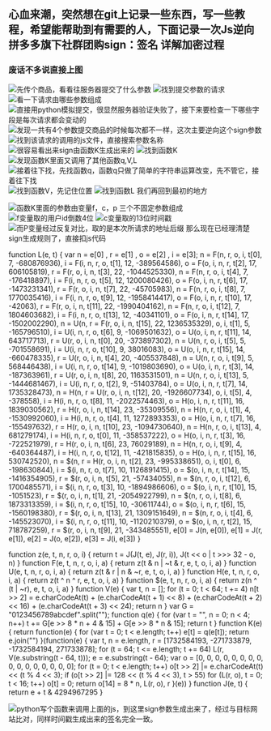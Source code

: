 ## 心血来潮，突然想在git上记录一些东西，写一些教程，希望能帮助到有需要的人，下面记录一次Js逆向拼多多旗下社群团购sign：签名 详解加密过程
### 废话不多说直接上图
![先传个商品，看看往服务器提交了什么参数](http://101.33.212.59:8081/img/1.png,'11111')
![找到提交参数的请求](c:/Users/Administrator/Desktop/%E5%BF%AB%E5%9B%A2%E5%9B%A2%E7%AD%BE%E5%90%8D%E9%80%86%E5%90%91/3.png)
![看一下请求由哪些参数组成](c:/Users/Administrator/Desktop/%E5%BF%AB%E5%9B%A2%E5%9B%A2%E7%AD%BE%E5%90%8D%E9%80%86%E5%90%91/4.png)
![直接用python模拟提交，很显然服务器验证失败了，接下来要检查一下哪些字段是每次请求都会变动的](c:/Users/Administrator/Desktop/%E5%BF%AB%E5%9B%A2%E5%9B%A2%E7%AD%BE%E5%90%8D%E9%80%86%E5%90%91/5.png)
![发现一共有4个参数提交商品的时候每次都不一样，这次主要逆向这个sign参数](c:/Users/Administrator/Desktop/%E5%BF%AB%E5%9B%A2%E5%9B%A2%E7%AD%BE%E5%90%8D%E9%80%86%E5%90%91/6.png)
![找到该请求的调用的js文件，直接搜索参数名称](c:/Users/Administrator/Desktop/%E5%BF%AB%E5%9B%A2%E5%9B%A2%E7%AD%BE%E5%90%8D%E9%80%86%E5%90%91/8.png)
![很容易看出来sign由函数K生成出来的](c:/Users/Administrator/Desktop/%E5%BF%AB%E5%9B%A2%E5%9B%A2%E7%AD%BE%E5%90%8D%E9%80%86%E5%90%91/9.png)
![找到函数K](c:/Users/Administrator/Desktop/%E5%BF%AB%E5%9B%A2%E5%9B%A2%E7%AD%BE%E5%90%8D%E9%80%86%E5%90%91/10.png)
![发现函数K里面又调用了其他函数q,V,L](c:/Users/Administrator/Desktop/%E5%BF%AB%E5%9B%A2%E5%9B%A2%E7%AD%BE%E5%90%8D%E9%80%86%E5%90%91/11.png)
![接着往下找，先找函数q，函数q只做了简单的字符串运算改变，先不管它，接着往下找](c:/Users/Administrator/Desktop/%E5%BF%AB%E5%9B%A2%E5%9B%A2%E7%AD%BE%E5%90%8D%E9%80%86%E5%90%91/12.png)
![找到函数V，先记住位置](c:/Users/Administrator/Desktop/%E5%BF%AB%E5%9B%A2%E5%9B%A2%E7%AD%BE%E5%90%8D%E9%80%86%E5%90%91/13.png)
![找到函数L](c:/Users/Administrator/Desktop/%E5%BF%AB%E5%9B%A2%E5%9B%A2%E7%AD%BE%E5%90%8D%E9%80%86%E5%90%91/14.png)
我们再回到最初的地方

![函数K里面的参数由变量f，c，p 三个不固定参数组成](c:/Users/Administrator/Desktop/%E5%BF%AB%E5%9B%A2%E5%9B%A2%E7%AD%BE%E5%90%8D%E9%80%86%E5%90%91/16.png)
![f变量取的用户id倒数4位](c:/Users/Administrator/Desktop/%E5%BF%AB%E5%9B%A2%E5%9B%A2%E7%AD%BE%E5%90%8D%E9%80%86%E5%90%91/15.png)
![c变量取的13位时间戳](c:/Users/Administrator/Desktop/%E5%BF%AB%E5%9B%A2%E5%9B%A2%E7%AD%BE%E5%90%8D%E9%80%86%E5%90%91/19.png)
![而P变量经过反复对比，取的是本次所请求的地址后缀](c:/Users/Administrator/Desktop/%E5%BF%AB%E5%9B%A2%E5%9B%A2%E7%AD%BE%E5%90%8D%E9%80%86%E5%90%91/18.png)
那么现在已经理清楚sign生成规则了，直接扣js代码


function L(e, t) {
        var n = e[0]
          , r = e[1]
          , o = e[2]
          , i = e[3];
        n = F(n, r, o, i, t[0], 7, -680876936),
        i = F(i, n, r, o, t[1], 12, -389564586),
        o = F(o, i, n, r, t[2], 17, 606105819),
        r = F(r, o, i, n, t[3], 22, -1044525330),
        n = F(n, r, o, i, t[4], 7, -176418897),
        i = F(i, n, r, o, t[5], 12, 1200080426),
        o = F(o, i, n, r, t[6], 17, -1473231341),
        r = F(r, o, i, n, t[7], 22, -45705983),
        n = F(n, r, o, i, t[8], 7, 1770035416),
        i = F(i, n, r, o, t[9], 12, -1958414417),
        o = F(o, i, n, r, t[10], 17, -42063),
        r = F(r, o, i, n, t[11], 22, -1990404162),
        n = F(n, r, o, i, t[12], 7, 1804603682),
        i = F(i, n, r, o, t[13], 12, -40341101),
        o = F(o, i, n, r, t[14], 17, -1502002290),
        n = U(n, r = F(r, o, i, n, t[15], 22, 1236535329), o, i, t[1], 5, -165796510),
        i = U(i, n, r, o, t[6], 9, -1069501632),
        o = U(o, i, n, r, t[11], 14, 643717713),
        r = U(r, o, i, n, t[0], 20, -373897302),
        n = U(n, r, o, i, t[5], 5, -701558691),
        i = U(i, n, r, o, t[10], 9, 38016083),
        o = U(o, i, n, r, t[15], 14, -660478335),
        r = U(r, o, i, n, t[4], 20, -405537848),
        n = U(n, r, o, i, t[9], 5, 568446438),
        i = U(i, n, r, o, t[14], 9, -1019803690),
        o = U(o, i, n, r, t[3], 14, -187363961),
        r = U(r, o, i, n, t[8], 20, 1163531501),
        n = U(n, r, o, i, t[13], 5, -1444681467),
        i = U(i, n, r, o, t[2], 9, -51403784),
        o = U(o, i, n, r, t[7], 14, 1735328473),
        n = H(n, r = U(r, o, i, n, t[12], 20, -1926607734), o, i, t[5], 4, -378558),
        i = H(i, n, r, o, t[8], 11, -2022574463),
        o = H(o, i, n, r, t[11], 16, 1839030562),
        r = H(r, o, i, n, t[14], 23, -35309556),
        n = H(n, r, o, i, t[1], 4, -1530992060),
        i = H(i, n, r, o, t[4], 11, 1272893353),
        o = H(o, i, n, r, t[7], 16, -155497632),
        r = H(r, o, i, n, t[10], 23, -1094730640),
        n = H(n, r, o, i, t[13], 4, 681279174),
        i = H(i, n, r, o, t[0], 11, -358537222),
        o = H(o, i, n, r, t[3], 16, -722521979),
        r = H(r, o, i, n, t[6], 23, 76029189),
        n = H(n, r, o, i, t[9], 4, -640364487),
        i = H(i, n, r, o, t[12], 11, -421815835),
        o = H(o, i, n, r, t[15], 16, 530742520),
        n = $(n, r = H(r, o, i, n, t[2], 23, -995338651), o, i, t[0], 6, -198630844),
        i = $(i, n, r, o, t[7], 10, 1126891415),
        o = $(o, i, n, r, t[14], 15, -1416354905),
        r = $(r, o, i, n, t[5], 21, -57434055),
        n = $(n, r, o, i, t[12], 6, 1700485571),
        i = $(i, n, r, o, t[3], 10, -1894986606),
        o = $(o, i, n, r, t[10], 15, -1051523),
        r = $(r, o, i, n, t[1], 21, -2054922799),
        n = $(n, r, o, i, t[8], 6, 1873313359),
        i = $(i, n, r, o, t[15], 10, -30611744),
        o = $(o, i, n, r, t[6], 15, -1560198380),
        r = $(r, o, i, n, t[13], 21, 1309151649),
        n = $(n, r, o, i, t[4], 6, -145523070),
        i = $(i, n, r, o, t[11], 10, -1120210379),
        o = $(o, i, n, r, t[2], 15, 718787259),
        r = $(r, o, i, n, t[9], 21, -343485551),
        e[0] = J(n, e[0]),
        e[1] = J(r, e[1]),
        e[2] = J(o, e[2]),
        e[3] = J(i, e[3])
    }

 function z(e, t, n, r, o, i) {
        return t = J(J(t, e), J(r, i)),
        J(t << o | t >>> 32 - o, n)
    }
    function F(e, t, n, r, o, i, a) {
        return z(t & n | ~t & r, e, t, o, i, a)
    }
    function U(e, t, n, r, o, i, a) {
        return z(t & r | n & ~r, e, t, o, i, a)
    }
    function H(e, t, n, r, o, i, a) {
        return z(t ^ n ^ r, e, t, o, i, a)
    }
    function $(e, t, n, r, o, i, a) {
        return z(n ^ (t | ~r), e, t, o, i, a)
    }
    function V(e) {
        var t, n = [];
        for (t = 0; t < 64; t += 4)
            n[t >> 2] = e.charCodeAt(t) + (e.charCodeAt(t + 1) << 8) + (e.charCodeAt(t + 2) << 16) + (e.charCodeAt(t + 3) << 24);
        return n
    }
      var G = "0123456789abcdef".split("");
    function q(e) {
        for (var t = "", n = 0; n < 4; n++)
            t += G[e >> 8 * n + 4 & 15] + G[e >> 8 * n & 15];
        return t
    }
    function K(e) {
        return function(e) {
            for (var t = 0; t < e.length; t++)
                e[t] = q(e[t]);
            return e.join("")
        }(function(e) {
            var t, n = e.length, r = [1732584193, -271733879, -1732584194, 271733878];
            for (t = 64; t <= e.length; t += 64)
                L(r, V(e.substring(t - 64, t)));
            e = e.substring(t - 64);
            var o = [0, 0, 0, 0, 0, 0, 0, 0, 0, 0, 0, 0, 0, 0, 0, 0];
            for (t = 0; t < e.length; t++)
                o[t >> 2] |= e.charCodeAt(t) << (t % 4 << 3);
            if (o[t >> 2] |= 128 << (t % 4 << 3),
            t > 55)
                for (L(r, o),
                t = 0; t < 16; t++)
                    o[t] = 0;
            return o[14] = 8 * n,
            L(r, o),
            r
        }(e))
    }
      function J(e, t) {
        return e + t & 4294967295
    }

    
![python写个函数来调用上面的js，到这里sign参数生成出来了，经过与目标网站比对，同样时间戳生成出来的签名完全一致。](c:/Users/Administrator/Desktop/%E5%BF%AB%E5%9B%A2%E5%9B%A2%E7%AD%BE%E5%90%8D%E9%80%86%E5%90%91/22.png)
